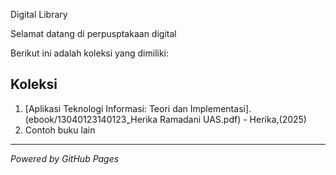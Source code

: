 Digital Library

Selamat datang di perpusptakaan digital

Berikut ini adalah koleksi yang dimiliki:

## Koleksi
1. [Aplikasi Teknologi Informasi: Teori dan Implementasi].(ebook/13040123140123_Herika Ramadani UAS.pdf) - Herika,(2025)
2. Contoh buku lain

_ _ _

*Powered by GitHub Pages*
